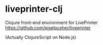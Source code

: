 # liveprinter-clj
Clojure front-end environment for LivePrinter https://github.com/pixelpusher/liveprinter

(Actually ClojureScript on Node.js)
